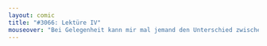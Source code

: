 ```yaml
---
layout: comic
title: "#3066: Lektüre IV"
mouseover: "Bei Gelegenheit kann mir mal jemand den Unterschied zwischen Tintenfischen und Oktopüssen erklären."
---
```

